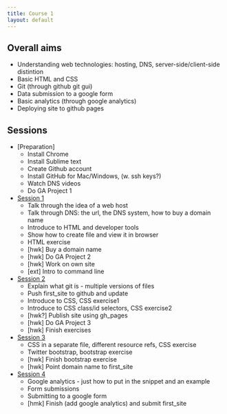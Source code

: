 ```yaml
---
title: Course 1
layout: default
---
```


## Overall aims

+ Understanding web technologies: hosting, DNS, server-side/client-side distintion
+ Basic HTML and CSS
+ Git (through github git gui)
+ Data submission to a google form
+ Basic analytics (through google analytics)
+ Deploying site to github pages

## Sessions

- [Preparation]
  + Install Chrome
  + Install Sublime text
  + Create Github account
  + Install GitHub for Mac/Windows, (w. ssh keys?)
  + Watch DNS videos
  + Do GA Project 1
- [Session 1](/c1s1)
  + Talk through the idea of a web host
  + Talk through DNS: the url, the DNS system, how to buy a domain name
  + Introduce to HTML and developer tools
  + Show how to create file and view it in browser
  + HTML exercise
  + [hwk] Buy a domain name
  + [hwk] Do GA Project 2
  + [hwk] Work on own site
  + [ext] Intro to command line
- [Session 2](/c1s2)
  + Explain what git is - multiple versions of files
  + Push first_site to github and update
  + Introduce to CSS, CSS exercise1
  + Introduce to CSS class/id selectors, CSS exercise2
  + [hwk?] Publish site using gh_pages
  + [hwk] Do GA Project 3
  + [hwk] Finish exercises
- [Session 3](/c1s3)
  + CSS in a separate file, different resource refs, CSS exercise
  + Twitter bootstrap, bootstrap exercise
  + [hwk] Finish bootstrap exercise
  + [hwk] Point domain name to first_site
- [Session 4](/c1s4)
  + Google analytics - just how to put in the snippet and an example
  + Form submissions
  + Submitting to a google form
  + [hmk] Finish (add google analytics) and submit first_site


